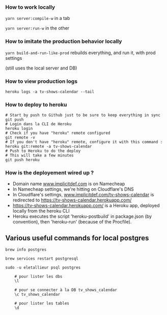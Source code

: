 ### How to work locally

`yarn server:compile-w` in a tab

`yarn server:run-w` in the other

### How to imitate the production behavior locally

`yarn build-and-run-like-prod` rebuilds everything, and run it, with prod settings

(still uses the local server and DB)

### How to view production logs

`heroku logs -a tv-shows-calendar --tail`

### How to deploy to heroku

    # Start by push to Github just to be sure to keep everything in sync
    git push
    # Login dans la CLI de Heroku 
    heroku login
    # Check if you have "heroku" remote configured
    git remote -v
    # If you don't have "heroku" remote, configure it with this command :
    heroku git:remote -a tv-shows-calendar
    # Push to Heroku to do the deploy
    # This will take a few minutes
    git push heroku
    

### How is the deployement wired up ?

- Domain name www.implicitdef.com is on Namecheap
- In Namecheap settings, we're hitting on Cloudflare's DNS
- In Cloudflare's settings, www.implicitdef.com/tv-shows-calendar is redirected to https://tv-shows-calendar.herokuapp.com/
- https://tv-shows-calendar.herokuapp.com/ is a Heroku app, deployed locally from the heroku CLI
- Heroku executes the script 'heroku-postbuild' in package.json (by convention), then 'heroku-run' (because of the Procfile).


## Various useful commands for local postgres

    brew info postgres

    brew services restart postgresql

    sudo -u eletallieur psql postgres

        # pour lister les dbs
        \l
        
        # pour se connecter à la DB tv_shows_calendar
        \c tv_shows_calendar

        # pour lister les tables
        \d
